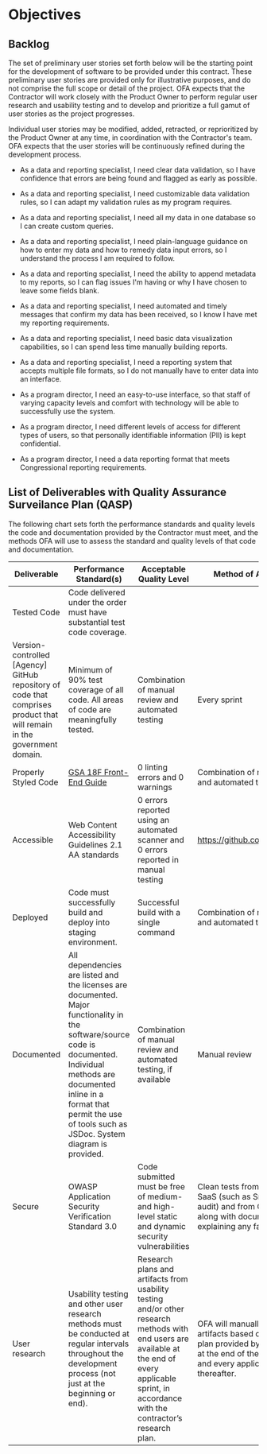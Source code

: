 # Objectives

## Backlog

The set of preliminary user stories set forth below will be the starting
point for the development of software to be provided under this
contract. These preliminary user stories are provided only for
illustrative purposes, and do not comprise the full scope or detail of
the project. OFA expects that the Contractor will work closely with the
Product Owner to perform regular user research and usability testing and
to develop and prioritize a full gamut of user stories as the project
progresses.

Individual user stories may be modified, added, retracted, or
reprioritized by the Product Owner at any time, in coordination with the
Contractor's team. OFA expects that the user stories will be
continuously refined during the development process.

-   As a data and reporting specialist, I need clear data validation, so
    I have confidence that errors are being found and flagged as early
    as possible.

-   As a data and reporting specialist, I need customizable data
    validation rules, so I can adapt my validation rules as my program
    requires.

-   As a data and reporting specialist, I need all my data in one
    database so I can create custom queries.

-   As a data and reporting specialist, I need plain-language guidance
    on how to enter my data and how to remedy data input errors, so I
    understand the process I am required to follow.

-   As a data and reporting specialist, I need the ability to append
    metadata to my reports, so I can flag issues I'm having or why I
    have chosen to leave some fields blank.

-   As a data and reporting specialist, I need automated and timely
    messages that confirm my data has been received, so I know I have
    met my reporting requirements.

-   As a data and reporting specialist, I need basic data visualization
    capabilities, so I can spend less time manually building reports.

-   As a data and reporting specialist, I need a reporting system that
    accepts multiple file formats, so I do not manually have to enter
    data into an interface.

-   As a program director, I need an easy-to-use interface, so that
    staff of varying capacity levels and comfort with technology will
    be able to successfully use the system.

-   As a program director, I need different levels of access for
    different types of users, so that personally identifiable
    information (PII) is kept confidential.

-   As a program director, I need a data reporting format that meets
    Congressional reporting requirements.

## List of Deliverables with Quality Assurance Surveilance Plan (QASP)

The following chart sets forth the performance standards and quality
levels the code and documentation provided by the Contractor must meet,
and the methods OFA will use to assess the standard and quality levels
of that code and documentation.

Deliverable          | Performance Standard(s) | Acceptable Quality Level | Method of Assessment | Due Date
---------------------|-------------------------|--------------------------|----------------------|---------
Tested Code          | Code delivered under the order must have substantial test code coverage.
Version-controlled [Agency] GitHub repository of code that comprises product that will remain in the government domain. | Minimum of 90% test coverage of all code. All areas of code are meaningfully tested. | Combination of manual review and automated testing | Every sprint
Properly Styled Code | [GSA 18F Front- End Guide](https://frontend.18f.gov/#js-style) | 0 linting errors and 0 warnings | Combination of manual review and automated testing | Every sprint
Accessible           | Web Content Accessibility Guidelines 2.1 AA standards | 0 errors reported using an automated scanner and 0 errors reported in manual testing | https://github.com/pa11y/pa11y | 
Deployed             | Code must successfully build and deploy into staging environment. | Successful build with a single command | Combination of manual review and automated testing | Every sprint
Documented           | All dependencies are listed and the licenses are documented. Major functionality in the software/source code is documented. Individual methods are documented inline in a format that permit the use of tools such as JSDoc. System diagram is provided. | Combination of manual review and automated testing, if available | Manual review | Every sprint
Secure               | OWASP Application Security Verification Standard 3.0 | Code submitted must be free of medium- and high-level static and dynamic security vulnerabilities | Clean tests from a static testing SaaS (such as Snyk or npm audit) and from OWASP ZAP, along with documentation explaining any false positives | Every sprint
User research        | Usability testing and other user research methods must be conducted at regular intervals throughout the development process (not just at the beginning or end). | Research plans and artifacts from usability testing and/or other research methods with end users are available at the end of every applicable sprint, in accordance with the contractor’s research plan. | OFA will manually evaluate the artifacts based on a research plan provided by the contractor at the end of the second sprint and every applicable sprint thereafter. | As needed
